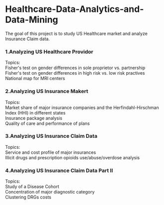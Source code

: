 # Healthcare-Data-Analytics-and-Data-Mining
The goal of this project is to study US Healthcare market and analyze Insurance Claim data.

### 1.Analyzing US Healthcare Providor 
  Topics: \
  Fisher's test on gender differences in sole proprietor vs. partnership \
  Fisher's test on gender differences in high risk vs. low risk practives \
  National map for MRI centers
  
### 2.Analyzing US Insurance Makert 
  Topics: \
  Market share of major insurance companies and the Herfindahl-Hirschman Index (HHI) in different states \
  Insurance package analysis \
  Quality of care and performance of plans
  
### 3.Analyzing US Insurance Claim Data 
  Topics: \
  Service and cost profile of major insurances \
  Illicit drugs and prescription opioids use/abuse/overdose analysis
  
### 4.Analyzing US Insurance Claim Data Part II 
  Topics: \
  Study of a Disease Cohort \
  Concentration of major diagnostic category \
  Clustering DRGs costs
